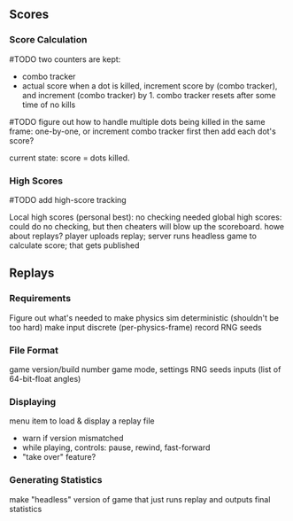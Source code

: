 ## Scores
### Score Calculation
#TODO two counters are kept:
 - combo tracker
 - actual score
when a dot is killed, increment score by (combo tracker), and increment (combo tracker) by 1.
combo tracker resets after some time of no kills

#TODO figure out how to handle multiple dots being killed in the same frame: one-by-one, or increment combo tracker first then add each dot's score?

current state: score = dots killed.

### High Scores
#TODO add high-score tracking

Local high scores (personal best): no checking needed
global high scores: could do no checking, but then cheaters will blow up the scoreboard. howe about replays?
player uploads replay; server runs headless game to calculate score; that gets published

## Replays

### Requirements
Figure out what's needed to make physics sim deterministic (shouldn't be too hard)
make input discrete (per-physics-frame)
record RNG seeds

### File Format
game version/build number
game mode, settings
RNG seeds
inputs (list of 64-bit-float angles)

### Displaying
menu item to load & display a replay file
 - warn if version mismatched
 - while playing, controls: pause, rewind, fast-forward
 - "take over" feature?

### Generating Statistics
make "headless" version of game that just runs replay and outputs final statistics